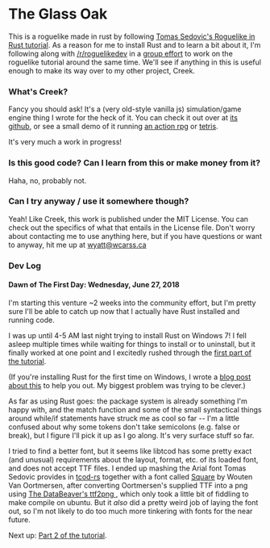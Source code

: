 # The Glass Oak

This is a roguelike made in rust by following [Tomas Sedovic's Roguelike in Rust tutorial](https://tomassedovic.github.io/roguelike-tutorial/). As a reason for me to install Rust and to learn a bit about it, I'm following along with [/r/roguelikedev](https://www.reddit.com/r/roguelikedev/) in a [group effort](https://www.reddit.com/r/roguelikedev/comments/8ql895/roguelikedev_does_the_complete_roguelike_tutorial/) to work on the roguelike tutorial around the same time. We'll see if anything in this is useful enough to make its way over to my other project, Creek.

### What's Creek?

Fancy you should ask! It's a (very old-style vanilla js) simulation/game engine thing I wrote for the heck of it. You can check it out over at [its github](https://github.com/wcarss/creek), or see a small demo of it running [an action rpg](https://wcarss.ca/jabiru) or [tetris](https://wcarss.ca/tetris).

It's very much a work in progress!

### Is this good code? Can I learn from this or make money from it?

Haha, no, probably not.

### Can I try anyway / use it somewhere though?

Yeah! Like Creek, this work is published under the MIT License. You can check out the specifics of what that entails in the License file. Don't worry about contacting me to use anything here, but if you have questions or want to anyway, hit me up at [wyatt@wcarss.ca](mailto:wyatt@wcarss.ca)

### Dev Log
#### Dawn of The First Day: Wednesday, June 27, 2018
I'm starting this venture ~2 weeks into the community effort, but I'm pretty sure I'll be able to catch up now that I actually have Rust installed and running code.

I was up until 4-5 AM last night trying to install Rust on Windows 7! I fell asleep multiple times while waiting for things to install or to uninstall, but it finally worked at one point and I excitedly rushed through the [first part of the tutorial](https://tomassedovic.github.io/roguelike-tutorial/part-1-graphics.html). 

(If you're installing Rust for the first time on Windows, I wrote a [blog post about this](https://wcarss.ca/log/2018/06/installing-rust-on-windows-in-2018/) to help you out. My biggest problem was trying to be clever.)

As far as using Rust goes: the package system is already something I'm happy with, and the match function and some of the small syntactical things around while/if statements have struck me as cool so far -- I'm a little confused about why some tokens don't take semicolons (e.g. false or break), but I figure I'll pick it up as I go along. It's very surface stuff so far.

I tried to find a better font, but it seems like libtcod has some pretty exact (and unusual) requirements about the layout, format, etc. of its loaded font, and does not accept TTF files. I ended up mashing the Arial font Tomas Sedovic provides in [tcod-rs](https://github.com/tomassedovic/tcod-rs) together with a font called [Square](http://strlen.com/square/) by Wouten Van Oortmersen, after converting Oortmersen's supplied TTF into a png using [The DataBeaver's ttf2png ](http://www.tdb.fi/ttf2png.shtml), which only took a little bit of fiddling to make compile on ubuntu. But it *also* did a pretty weird job of laying the font out, so I'm not likely to do too much more tinkering with fonts for the near future.

Next up: [Part 2 of the tutorial](https://tomassedovic.github.io/roguelike-tutorial/part-2-object-map.html).


